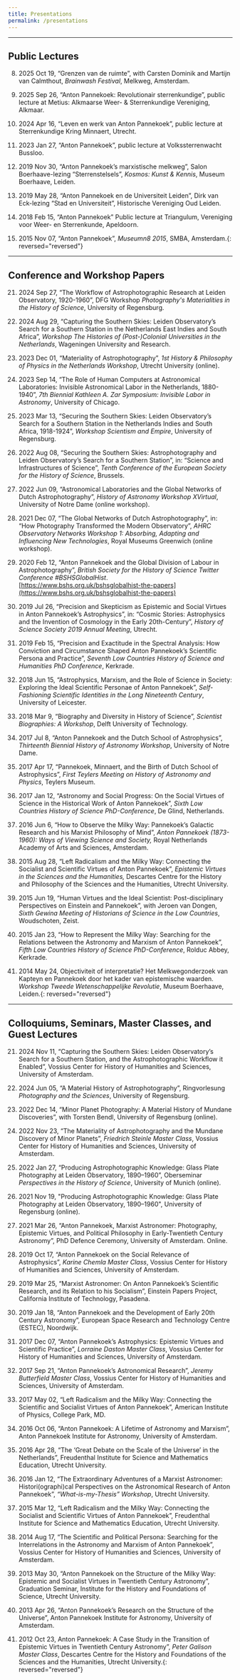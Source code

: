 ```yaml
---
title: Presentations
permalink: /presentations
---
```


------

## Public Lectures

08.  2025 Oct 19, “Grenzen van de ruimte”, with Carsten Dominik and Martijn van Calmthout, _Brainwash Festival_, Melkweg, Amsterdam.

07.  2025 Sep 26, “Anton Pannekoek: Revolutionair sterrenkundige”, public lecture at Metius: Alkmaarse Weer- & Sterrenkundige Vereniging, Alkmaar.

06.  2024 Apr 16, “Leven en werk van Anton Pannekoek”, public lecture at Sterrenkundige Kring Minnaert, Utrecht.

05.  2023 Jan 27, “Anton Pannekoek”, public lecture at Volkssterrenwacht Bussloo.

04.  2019 Nov 30, “Anton Pannekoek’s marxistische melkweg”, Salon Boerhaave-lezing “Sterrenstelsels”, _Kosmos: Kunst & Kennis_, Museum Boerhaave, Leiden.

03.  2019 May 28, “Anton Pannekoek en de Universiteit Leiden”, Dirk van Eck-lezing “Stad en Universiteit”, Historische Vereniging Oud Leiden.

02.  2018 Feb 15, “Anton Pannekoek” Public lecture at Triangulum, Vereniging voor Weer- en Sterrenkunde, Apeldoorn.

01.  2015 Nov 07, “Anton Pannekoek”, _Museumn8 2015_, SMBA, Amsterdam.{: reversed="reversed"}


---

## Conference and Workshop Papers

21.  2024 Sep 27, “The Workflow of Astrophotographic Research at Leiden Observatory, 1920-1960”, DFG Workshop *Photography's Materialities in the History of Science*, University of Regensburg.

20.  2024 Aug 29, “Capturing the Southern Skies: Leiden Observatory’s Search for a Southern Station in the Netherlands East Indies and South Africa”, *Workshop The Histories of (Post-)Colonial Universities in the Netherlands*, Wageningen University and Research.

19.  2023 Dec 01, “Materiality of Astrophotography”, _1st History & Philosophy of Physics in the Netherlands Workshop_, Utrecht University (online).

18.  2023 Sep 14, “The Role of Human Computers at Astronomical Laboratories: Invisible Astronomical Labor in the Netherlands, 1880-1940”, _7th Biennial Kathleen A. Zar Symposium: Invisible Labor in Astronomy_, University of Chicago.

17.  2023 Mar 13, “Securing the Southern Skies: Leiden Observatory’s Search for a Southern Station in the Netherlands Indies and South Africa, 1918-1924”, *Workshop Scientism and Empire*, University of Regensburg.

16.  2022 Aug 08, “Securing the Southern Skies: Astrophotography and Leiden Observatory’s Search for a Southern Station”, in: “Science and Infrastructures of Science”, _Tenth Conference of the European Society for the History of Science_, Brussels.

15.  2022 Jun 09, “Astronomical Laboratories and the Global Networks of Dutch Astrophotography”, _History of Astronomy Workshop XVirtual_, University of Notre Dame (online workshop).

14.  2021 Dec 07, “The Global Networks of Dutch Astrophotography”, in: “How Photography Transformed the Modern Observatory”, _AHRC Observatory Networks Workshop 1: Absorbing, Adapting and Influencing New Technologies_, Royal Museums Greenwich (online workshop).

13.  2020 Feb 12, “Anton Pannekoek and the Global Division of Labour in Astrophotography”, _British Society for the History of Science Twitter Conference \#BSHSGlobalHist_.  
[https://www.bshs.org.uk/bshsglobalhist-the-papers](https://www.bshs.org.uk/bshsglobalhist-the-papers)

12.  2019 Jul 26, “Precision and Skepticism as Epistemic and Social Virtues in Anton Pannekoek’s Astrophysics”, in: “Cosmic Stories: Astrophysics and the Invention of Cosmology in the Early 20th-Century”, _History of Science Society 2019 Annual Meeting_, Utrecht.

11.  2019 Feb 15, “Precision and Exactitude in the Spectral Analysis: How Conviction and Circumstance Shaped Anton Pannekoek’s Scientific Persona and Practice”, _Seventh Low Countries History of Science and Humanities PhD Conference_, Kerkrade.

10.  2018 Jun 15, “Astrophysics, Marxism, and the Role of Science in Society: Exploring the Ideal Scientific Personae of Anton Pannekoek”, _Self-Fashioning Scientific Identities in the Long Nineteenth Century_, University of Leicester.

09.  2018 Mar 9, “Biography and Diversity in History of Science”, _Scientist Biographies: A Workshop_, Delft University of Technology.

08.  2017 Jul 8, “Anton Pannekoek and the Dutch School of Astrophysics”, _Thirteenth Biennial History of Astronomy Workshop_, University of Notre Dame.

07.  2017 Apr 17, “Pannekoek, Minnaert, and the Birth of Dutch School of Astrophysics”, _First Teylers Meeting on History of Astronomy and Physics_, Teylers Museum.

06.  2017 Jan 12, “Astronomy and Social Progress: On the Social Virtues of Science in the Historical Work of Anton Pannekoek”, _Sixth Low Countries History of Science PhD-Conference_, De Glind, Netherlands.

05.  2016 Jun 6, “How to Observe the Milky Way: Pannekoek’s Galactic Research and his Marxist Philosophy of Mind”, _Anton Pannekoek (1873-1960): Ways of Viewing Science and Society,_ Royal Netherlands Academy of Arts and Sciences, Amsterdam.

04.  2015 Aug 28, “Left Radicalism and the Milky Way: Connecting the Socialist and Scientific Virtues of Anton Pannekoek”, _Epistemic Virtues in the Sciences and the Humanities,_ Descartes Centre for the History and Philosophy of the Sciences and the Humanities, Utrecht University.

03.  2015 Jun 19, “Human Virtues and the Ideal Scientist: Post-disciplinary Perspectives on Einstein and Pannekoek”, with Jeroen van Dongen, _Sixth Gewina Meeting of Historians of Science in the Low Countries_, Woudschoten, Zeist. 

02.  2015 Jan 23, “How to Represent the Milky Way: Searching for the Relations between the Astronomy and Marxism of Anton Pannekoek”, _Fifth Low Countries History of Science_ _PhD-Conference_, Rolduc Abbey, Kerkrade.

01.  2014 May 24, Objectiviteit of interpretatie? Het Melkwegonderzoek van Kapteyn en Pannekoek door het kader van epistemische waarden. _Workshop Tweede Wetenschappelijke Revolutie_, Museum Boerhaave, Leiden.{: reversed="reversed"}

---

## Colloquiums, Seminars, Master Classes, and Guest Lectures

21.  2024 Nov 11, “Capturing the Southern Skies: Leiden Observatory’s Search for a Southern Station, and the Astrophotographic Workflow it Enabled”, Vossius Center for History of Humanities and Sciences, University of Amsterdam.

20.  2024 Jun 05, “A Material History of Astrophotography”, Ringvorlesung _Photography and the Sciences_, University of Regensburg.

19.  2022 Dec 14, “Minor Planet Photography: A Material History of Mundane Discoveries”, with Torsten Bendl, University of Regensburg (online).

18.  2022 Nov 23, “The Materiality of Astrophotography and the Mundane Discovery of Minor Planets”, _Friedrich Steinle Master Class_, Vossius Center for History of Humanities and Sciences, University of Amsterdam.

17.  2022 Jan 27, “Producing Astrophotographic Knowledge: Glass Plate Photography at Leiden Observatory, 1890–1960”, Oberseminar _Perspectives in the History of Science_, University of Munich (online).

16.  2021 Nov 19, "Producing Astrophotographic Knowledge: Glass Plate Photography at Leiden Observatory, 1890–1960", University of Regensburg (online).
  
15.  2021 Mar 26, “Anton Pannekoek, Marxist Astronomer: Photography, Epistemic Virtues, and Political Philosophy in Early-Twentieth Century Astronomy”, PhD Defence Ceremony, University of Amsterdam. Online.

14.  2019 Oct 17, “Anton Pannekoek on the Social Relevance of Astrophysics”, _Karine Chemla Master Class_, Vossius Center for History of Humanities and Sciences, University of Amsterdam.

13.  2019 Mar 25, “Marxist Astronomer: On Anton Pannekoek’s Scientific Research, and its Relation to his Socialism”, Einstein Papers Project, California Institute of Technology, Pasadena.

12.  2019 Jan 18, “Anton Pannekoek and the Development of Early 20th Century Astronomy”, European Space Research and Technology Centre (ESTEC), Noordwijk.

11.  2017 Dec 07, “Anton Pannekoek’s Astrophysics: Epistemic Virtues and Scientific Practice”, _Lorraine Daston Master Class_, Vossius Center for History of Humanities and Sciences, University of Amsterdam.

10.  2017 Sep 21, “Anton Pannekoek’s Astronomical Research”, _Jeremy Butterfield Master Class_, Vossius Center for History of Humanities and Sciences, University of Amsterdam.

09.  2017 May 02, “Left Radicalism and the Milky Way: Connecting the Scientific and Socialist Virtues of Anton Pannekoek”, American Institute of Physics, College Park, MD.

08.  2016 Oct 06, “Anton Pannekoek: A Lifetime of Astronomy and Marxism”, Anton Pannekoek Institute for Astronomy, University of Amsterdam.

07.  2016 Apr 28, “The ‘Great Debate on the Scale of the Universe’ in the Netherlands”, Freudenthal Institute for Science and Mathematics Education, Utrecht University.

06.  2016 Jan 12, “The Extraordinary Adventures of a Marxist Astronomer: Histori(ographi)cal Perspectives on the Astronomical Research of Anton Pannekoek”, _“What-is-my-Thesis”_ _Workshop_, Utrecht University.

05.  2015 Mar 12, “Left Radicalism and the Milky Way: Connecting the Socialist and Scientific Virtues of Anton Pannekoek”, Freudenthal Institute for Science and Mathematics Education, Utrecht University.

04.  2014 Aug 17, “The Scientific and Political Persona: Searching for the Interrelations in the Astronomy and Marxism of Anton Pannekoek”, Vossius Center for History of Humanities and Sciences, University of Amsterdam.

03.  2013 May 30, “Anton Pannekoek on the Structure of the Milky Way: Epistemic and Socialist Virtues in Twentieth Century Astronomy”, Graduation Seminar, Institute for the History and Foundations of Science, Utrecht University.

02.  2013 Apr 26, “Anton Pannekoek’s Research on the Structure of the Universe”, Anton Pannekoek Institute for Astronomy, University of Amsterdam.

01.  2012 Oct 23, Anton Pannekoek: A Case Study in the Transition of Epistemic Virtues in Twentieth Century Astronomy”, _Peter Galison Master Class_, Descartes Centre for the History and Foundations of the Sciences and the Humanities, Utrecht University.{: reversed="reversed"}
